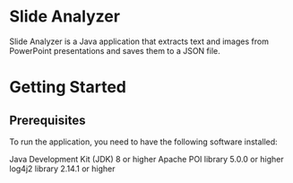 # Slide Analyzer
Slide Analyzer is a Java application that extracts text and images from PowerPoint presentations and saves them to a JSON file.
# Getting Started
## Prerequisites
To run the application, you need to have the following software installed:

Java Development Kit (JDK) 8 or higher
Apache POI library 5.0.0 or higher
log4j2 library 2.14.1 or higher
